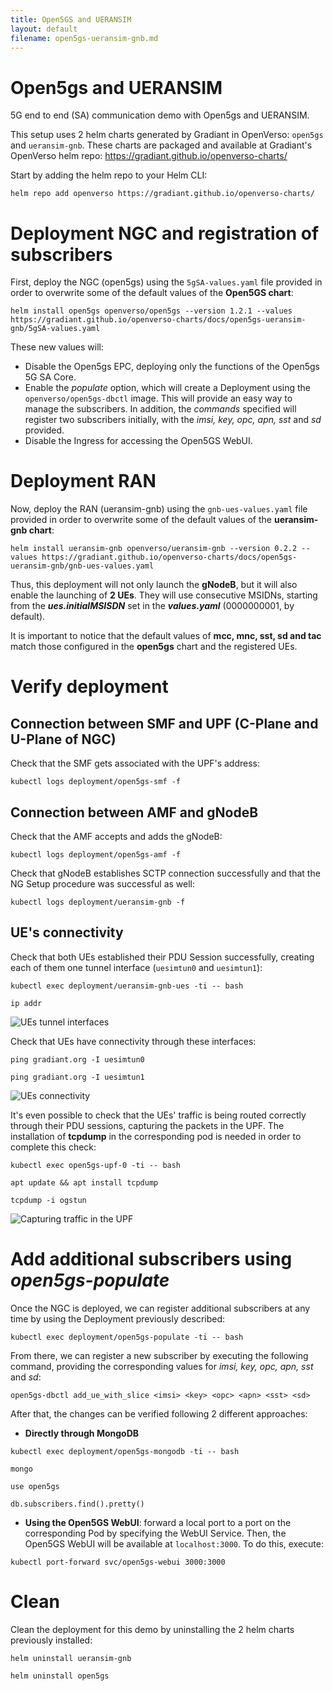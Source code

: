 ```yaml
---
title: Open5GS and UERANSIM
layout: default
filename: open5gs-ueransim-gnb.md
--- 
```


# Open5gs and UERANSIM 

5G end to end (SA) communication demo with Open5gs and UERANSIM.

This setup uses 2 helm charts generated by Gradiant in OpenVerso: `open5gs` and `ueransim-gnb`. These charts are packaged and available at Gradiant's OpenVerso helm repo: https://gradiant.github.io/openverso-charts/

Start by adding the helm repo to your Helm CLI:

```
helm repo add openverso https://gradiant.github.io/openverso-charts/
```

# Deployment NGC and registration of subscribers

First, deploy the NGC (open5gs) using the `5gSA-values.yaml` file provided in order to overwrite some of the default values of the **Open5GS chart**:

```
helm install open5gs openverso/open5gs --version 1.2.1 --values https://gradiant.github.io/openverso-charts/docs/open5gs-ueransim-gnb/5gSA-values.yaml 
```

These new values will:

- Disable the Open5gs EPC, deploying only the functions of the Open5gs 5G SA Core.
- Enable the *populate* option, which will create a Deployment using the `openverso/open5gs-dbctl` image. This will provide an easy way to manage the subscribers. In addition, the *commands* specified will register two subscribers initially, with the *imsi, key, opc, apn, sst* and *sd* provided.
- Disable the Ingress for accessing the Open5GS WebUI.  


# Deployment RAN

Now, deploy the RAN (ueransim-gnb) using the `gnb-ues-values.yaml` file provided in order to overwrite some of the default values of the **ueransim-gnb chart**:

```
helm install ueransim-gnb openverso/ueransim-gnb --version 0.2.2 --values https://gradiant.github.io/openverso-charts/docs/open5gs-ueransim-gnb/gnb-ues-values.yaml 
```

Thus, this deployment will not only launch the **gNodeB**, but it will also enable the launching of **2 UEs**. They will use consecutive MSIDNs, starting from the ***ues.initialMSISDN*** set in the ***values.yaml*** (0000000001, by default).

It is important to notice that the default values of **mcc, mnc, sst, sd and tac** match those configured in the **open5gs** chart and the registered UEs.


# Verify deployment

## Connection between SMF and UPF (C-Plane and U-Plane of NGC)

Check that the SMF gets associated with the UPF's address:
```
kubectl logs deployment/open5gs-smf -f
```

## Connection between AMF and gNodeB

Check that the AMF accepts and adds the gNodeB:
```
kubectl logs deployment/open5gs-amf -f
```

Check that gNodeB establishes SCTP connection successfully and that the NG Setup procedure was successful as well:
```
kubectl logs deployment/ueransim-gnb -f
```

## UE's connectivity
Check that both UEs established their PDU Session successfully, creating each of them one tunnel interface (`uesimtun0` and `uesimtun1`):
```
kubectl exec deployment/ueransim-gnb-ues -ti -- bash

ip addr
```

![UEs tunnel interfaces](https://raw.githubusercontent.com/Gradiant/openverso-charts/gh-pages/docs/open5gs-ueransim-gnb/screenshots/ues_tunnels.png "UEs tunnel interfaces")

Check that UEs have connectivity through these interfaces:
```
ping gradiant.org -I uesimtun0

ping gradiant.org -I uesimtun1
```
![UEs connectivity](https://raw.githubusercontent.com/Gradiant/openverso-charts/gh-pages/docs/open5gs-ueransim-gnb/screenshots/ues_ping.png "UEs connectivity")

It's even possible to check that the UEs' traffic is being routed correctly through their PDU sessions, capturing the packets in the UPF. The installation of **tcpdump** in the corresponding pod is needed in order to complete this check:
```
kubectl exec open5gs-upf-0 -ti -- bash

apt update && apt install tcpdump

tcpdump -i ogstun
```
![Capturing traffic in the UPF](https://raw.githubusercontent.com/Gradiant/openverso-charts/gh-pages/docs/open5gs-ueransim-gnb/screenshots/tcpdump.png "Capturing traffic in the UPF")

# Add additional subscribers using *open5gs-populate*

Once the NGC is deployed, we can register additional subscribers at any time by using the Deployment previously described:
```
kubectl exec deployment/open5gs-populate -ti -- bash
```

From there, we can register a new subscriber by executing the following command, providing the corresponding values for *imsi, key, opc, apn, sst* and *sd*:
```
open5gs-dbctl add_ue_with_slice <imsi> <key> <opc> <apn> <sst> <sd>
```

After that, the changes can be verified following 2 different approaches:

- **Directly through MongoDB**

```
kubectl exec deployment/open5gs-mongodb -ti -- bash

mongo

use open5gs

db.subscribers.find().pretty()
```
- **Using the Open5GS WebUI**: forward a local port to a port on the corresponding Pod by specifying the WebUI Service. Then, the Open5GS WebUI will be available at `localhost:3000`. To do this, execute:
```
kubectl port-forward svc/open5gs-webui 3000:3000
```

# Clean
Clean the deployment for this demo by uninstalling the 2 helm charts previously installed:
```
helm uninstall ueransim-gnb

helm uninstall open5gs
```
